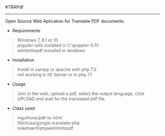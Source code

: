 #TRAPdf


----------


Open Source Web Aplication for Translate PDF documents.

- Requirements

> Windows 7, 8.1 or 10 <br/>
poppler-utils installed in C:\poppler-0.51 <br/>
wkhtmltopdf installed in windows <br/>

- Installation

> Install in xampp or apache with php 7.0 <br/>
> not working in IIS Server or in php 7.1 <br/>

 - Usage

> Join in the web, upload a pdf, select the output lenguage, click UPLOAD and wait for the translated pdf file.
 
 - Class used
 
> mgufrone/pdf-to-html <br/>
Stichoza/google-translate-php <br/>
mikehaertl/phpwkhtmltopdf <br/>
